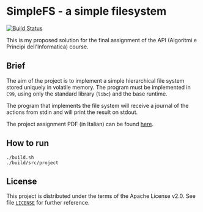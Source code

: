 # SimpleFS - a simple filesystem

[![Build Status](https://travis-ci.org/circhioz/api.svg?branch=development)](https://travis-ci.org/circhioz/api)

This is my proposed solution for the final assignment of the API
(Algoritmi e Principi dell'Informatica) course.

## Brief
The aim of the project is to implement a simple hierarchical file system
stored uniquely in volatile memory. The program must be implemented in
`C99`, using only the standard library (`libc`) and the base runtime.

The program that implements the file system will receive a journal of
the actions from stdin and will print the result on stdout.

The project assignment PDF (in Italian) can be found [here][1].

## How to run

    ./build.sh
    ./build/src/project

## License

This project is distributed under the terms of the Apache License v2.0.
See file [`LICENSE`][2] for further reference.

 [1]: https://github.com/circhioz/api/blob/master/doc/SimpleFS.pdf
 [2]: https://github.com/circhioz/api/blob/master/LICENSE